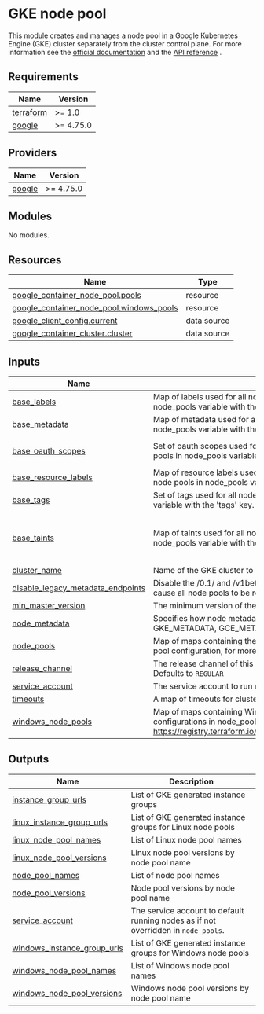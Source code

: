 # GKE node pool

This module creates and manages a node pool in a Google Kubernetes Engine (GKE) cluster separately from the cluster control
plane. For more
information see the [official documentation](https://cloud.google.com/container-engine/docs/node-pools) and
the [API reference](https://cloud.google.com/kubernetes-engine/docs/reference/rest/v1beta1/projects.locations.clusters.nodePools)
.

<!-- BEGIN_TF_DOCS -->
## Requirements

| Name | Version |
|------|---------|
| <a name="requirement_terraform"></a> [terraform](#requirement\_terraform) | >= 1.0 |
| <a name="requirement_google"></a> [google](#requirement\_google) | >= 4.75.0 |

## Providers

| Name | Version |
|------|---------|
| <a name="provider_google"></a> [google](#provider\_google) | >= 4.75.0 |

## Modules

No modules.

## Resources

| Name | Type |
|------|------|
| [google_container_node_pool.pools](https://registry.terraform.io/providers/hashicorp/google/latest/docs/resources/container_node_pool) | resource |
| [google_container_node_pool.windows_pools](https://registry.terraform.io/providers/hashicorp/google/latest/docs/resources/container_node_pool) | resource |
| [google_client_config.current](https://registry.terraform.io/providers/hashicorp/google/latest/docs/data-sources/client_config) | data source |
| [google_container_cluster.cluster](https://registry.terraform.io/providers/hashicorp/google/latest/docs/data-sources/container_cluster) | data source |

## Inputs

| Name | Description | Type | Default | Required |
|------|-------------|------|---------|:--------:|
| <a name="input_base_labels"></a> [base\_labels](#input\_base\_labels) | Map of labels used for all node pools, you can add specific labels to specific node pools in node\_pools variable with the 'labels' key. | `map(string)` | `{}` | no |
| <a name="input_base_metadata"></a> [base\_metadata](#input\_base\_metadata) | Map of metadata used for all node pools, you can add specific metadata to specific node pools in node\_pools variable with the 'metadata' key | `map(any)` | `{}` | no |
| <a name="input_base_oauth_scopes"></a> [base\_oauth\_scopes](#input\_base\_oauth\_scopes) | Set of oauth scopes used for all node pools, you can add specific oauth scopes to specific node pools in node\_pools variable with the 'oauth\_scopes' key. | `set(string)` | <pre>[<br>  "https://www.googleapis.com/auth/cloud-platform"<br>]</pre> | no |
| <a name="input_base_resource_labels"></a> [base\_resource\_labels](#input\_base\_resource\_labels) | Map of resource labels used for all node pools, you can add specific resource labels to specific node pools in node\_pools variable with the 'resource\_labels' key | `map(string)` | `{}` | no |
| <a name="input_base_tags"></a> [base\_tags](#input\_base\_tags) | Set of tags used for all node pools, you can add specific tags to specific node pools in node\_pools variable with the 'tags' key. | `set(string)` | `[]` | no |
| <a name="input_base_taints"></a> [base\_taints](#input\_base\_taints) | Map of taints used for all node pools, you can add specific taints to specific node pools in node\_pools variable with the 'taint' key. Each taint has a value and an effect | <pre>map(object({<br>    value  = bool<br>    effect = string<br>  }))</pre> | `{}` | no |
| <a name="input_cluster_name"></a> [cluster\_name](#input\_cluster\_name) | Name of the GKE cluster to create the node pools for. | `string` | n/a | yes |
| <a name="input_disable_legacy_metadata_endpoints"></a> [disable\_legacy\_metadata\_endpoints](#input\_disable\_legacy\_metadata\_endpoints) | Disable the /0.1/ and /v1beta1/ metadata server endpoints on the node. Changing this value will cause all node pools to be recreated | `bool` | `true` | no |
| <a name="input_min_master_version"></a> [min\_master\_version](#input\_min\_master\_version) | The minimum version of the cluster master | `string` | `null` | no |
| <a name="input_node_metadata"></a> [node\_metadata](#input\_node\_metadata) | Specifies how node metadata is exposed to the workload running on the node. Possible values are GKE\_METADATA, GCE\_METADATA, UNSPECIFIED, GKE\_METADATA\_SERVER or EXPOSE | `string` | `"GKE_METADATA"` | no |
| <a name="input_node_pools"></a> [node\_pools](#input\_node\_pools) | Map of maps containing the node pools configurations. Multiple keys can be used within a node pool configuration, for more information see the [documentation](https://registry.terraform.io/providers/hashicorp/google/latest/docs/resources/container_node_pool) | `any` | `{}` | no |
| <a name="input_release_channel"></a> [release\_channel](#input\_release\_channel) | The release channel of this cluster. Accepted values are `UNSPECIFIED`, `RAPID`, `REGULAR` and `STABLE`. Defaults to `REGULAR` | `string` | `"REGULAR"` | no |
| <a name="input_service_account"></a> [service\_account](#input\_service\_account) | The service account to run nodes | `string` | `""` | no |
| <a name="input_timeouts"></a> [timeouts](#input\_timeouts) | A map of timeouts for cluster operations | `map(string)` | `{}` | no |
| <a name="input_windows_node_pools"></a> [windows\_node\_pools](#input\_windows\_node\_pools) | Map of maps containing Windows node pools configurations. All keys used for node pool configurations in node\_pools can be used in windows\_node\_pools, see : https://registry.terraform.io/providers/hashicorp/google/latest/docs/resources/container_node_pool | `any` | `{}` | no |

## Outputs

| Name | Description |
|------|-------------|
| <a name="output_instance_group_urls"></a> [instance\_group\_urls](#output\_instance\_group\_urls) | List of GKE generated instance groups |
| <a name="output_linux_instance_group_urls"></a> [linux\_instance\_group\_urls](#output\_linux\_instance\_group\_urls) | List of GKE generated instance groups for Linux node pools |
| <a name="output_linux_node_pool_names"></a> [linux\_node\_pool\_names](#output\_linux\_node\_pool\_names) | List of Linux node pool names |
| <a name="output_linux_node_pool_versions"></a> [linux\_node\_pool\_versions](#output\_linux\_node\_pool\_versions) | Linux node pool versions by node pool name |
| <a name="output_node_pool_names"></a> [node\_pool\_names](#output\_node\_pool\_names) | List of node pool names |
| <a name="output_node_pool_versions"></a> [node\_pool\_versions](#output\_node\_pool\_versions) | Node pool versions by node pool name |
| <a name="output_service_account"></a> [service\_account](#output\_service\_account) | The service account to default running nodes as if not overridden in `node_pools`. |
| <a name="output_windows_instance_group_urls"></a> [windows\_instance\_group\_urls](#output\_windows\_instance\_group\_urls) | List of GKE generated instance groups for Windows node pools |
| <a name="output_windows_node_pool_names"></a> [windows\_node\_pool\_names](#output\_windows\_node\_pool\_names) | List of Windows node pool names |
| <a name="output_windows_node_pool_versions"></a> [windows\_node\_pool\_versions](#output\_windows\_node\_pool\_versions) | Windows node pool versions by node pool name |
<!-- END_TF_DOCS -->